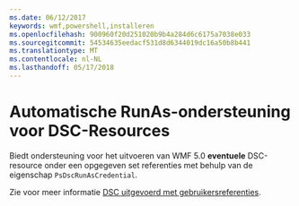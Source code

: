 ```yaml
---
ms.date: 06/12/2017
keywords: wmf,powershell,installeren
ms.openlocfilehash: 900960f20d251020b9b4a284d6c6175a7038e033
ms.sourcegitcommit: 54534635eedacf531d8d6344019dc16a50b8b441
ms.translationtype: MT
ms.contentlocale: nl-NL
ms.lasthandoff: 05/17/2018
---
```

# <a name="automatic-runas-support-for-dsc-resources"></a>Automatische RunAs-ondersteuning voor DSC-Resources

Biedt ondersteuning voor het uitvoeren van WMF 5.0 **eventuele** DSC-resource onder een opgegeven set referenties met behulp van de eigenschap `PsDscRunAsCredential`.

Zie voor meer informatie [DSC uitgevoerd met gebruikersreferenties](https://msdn.microsoft.com/powershell/dsc/runasuser).

